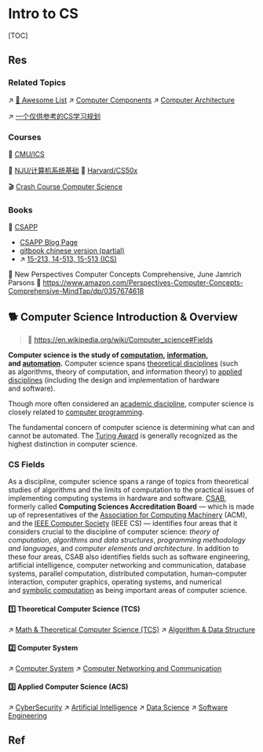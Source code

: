# Intro to CS

[TOC]



## Res
### Related Topics
↗ [🤯 Awesome List](../🕶️%20Awesome%20List/🤯%20Awesome%20List.md)
↗ [Computer Components](../../🔑%20CS_Core/🧬%20Computer%20System/Computer%20Components.md)
↗ [Computer Architecture](../../🔑%20CS_Core/🧬%20Computer%20System/Computer%20Architecture/Computer%20Architecture.md)

↗ [一个仅供参考的CS学习规划](../CS自学指南（转）/一个仅供参考的CS学习规划.md)


### Courses
🏫 [CMU/ICS](../../🏠%20Assets/Universities/CMU/15-213,%2014-513,%2015-513%20(ICS)/15-213,%2014-513,%2015-513%20(ICS).md)

🏫 [NJU/计算机系统基础](../../🏠%20Assets/Universities/🇨🇳%20Mainland%20China/NJU/计算机系统基础/计算机系统基础.md)
🏫 [Harvard/CS50x](../../🏠%20Assets/Universities/Harvard/CS50x/CS50x.md)

🎬 [Crash Course Computer Science](https://www.bilibili.com/video/BV1EW411u7th/?p=16&share_source=copy_web&vd_source=7740584ebdab35221363fc24d1582d9d )


### Books
📖 [CSAPP](http://csapp.cs.cmu.edu/3e/home.html)
- [CSAPP Blog Page](http://csappbook.blogspot.com)
- [gitbook chinese version (partial)](https://hansimov.gitbook.io/csapp/)
- ↗ [15-213, 14-513, 15-513 (ICS)](../../🏠%20Assets/Universities/CMU/15-213,%2014-513,%2015-513%20(ICS)/15-213,%2014-513,%2015-513%20(ICS).md)

📖 New Perspectives Computer Concepts Comprehensive, June Jamrich Parsons
🔗 https://www.amazon.com/Perspectives-Computer-Concepts-Comprehensive-MindTap/dp/0357674618


## 🐕 Computer Science Introduction & Overview
> 🔗 https://en.wikipedia.org/wiki/Computer_science#Fields

**Computer science is the study of [computation](https://en.wikipedia.org/wiki/Computation "Computation"), [information](https://en.wikipedia.org/wiki/Information "Information"), and [automation](https://en.wikipedia.org/wiki/Automation "Automation").** Computer science spans [theoretical disciplines](https://en.wikipedia.org/wiki/Theoretical_computer_science "Theoretical computer science") (such as algorithms, theory of computation, and information theory) to [applied disciplines](https://en.wikipedia.org/wiki/Applied_science "Applied science") (including the design and implementation of hardware and software). 

Though more often considered an [academic discipline](https://en.wikipedia.org/wiki/Academic_discipline "Academic discipline"), computer science is closely related to [computer programming](https://en.wikipedia.org/wiki/Computer_programming "Computer programming").

The fundamental concern of computer science is determining what can and cannot be automated. The [Turing Award](https://en.wikipedia.org/wiki/Turing_Award "Turing Award") is generally recognized as the highest distinction in computer science.


### CS Fields
As a discipline, computer science spans a range of topics from theoretical studies of algorithms and the limits of computation to the practical issues of implementing computing systems in hardware and software. [CSAB](https://en.wikipedia.org/wiki/CSAB_(professional_organization) "CSAB (professional organization)"), formerly called **Computing Sciences Accreditation Board** — which is made up of representatives of the [Association for Computing Machinery](https://en.wikipedia.org/wiki/Association_for_Computing_Machinery "Association for Computing Machinery") (ACM), and the [IEEE Computer Society](https://en.wikipedia.org/wiki/IEEE_Computer_Society "IEEE Computer Society") (IEEE CS) — identifies four areas that it considers crucial to the discipline of computer science: _theory of computation_, _algorithms and data structures_, _programming methodology and languages_, and _computer elements and architecture_. In addition to these four areas, CSAB also identifies fields such as software engineering, artificial intelligence, computer networking and communication, database systems, parallel computation, distributed computation, human–computer interaction, computer graphics, operating systems, and numerical and [symbolic computation](https://en.wikipedia.org/wiki/Symbolic_computation "Symbolic computation") as being important areas of computer science.
#### 1️⃣ Theoretical Computer Science (TCS)
↗ [Math & Theoretical Computer Science (TCS)](../../🧮%20Math%20&%20Theoretical%20Computer%20Science%20(TCS)/Math%20&%20Theoretical%20Computer%20Science%20(TCS).md)
↗ [Algorithm & Data Structure](../../🔑%20CS_Core/🦄%20Algorithm%20&%20Data%20Structure/Algorithm%20&%20Data%20Structure.md)
#### 2️⃣  Computer System
↗ [Computer System](../../🔑%20CS_Core/🧬%20Computer%20System/Computer%20System.md)
↗ [Computer Networking and Communication](../../🔑%20CS_Core/🏎️%20Computer%20Networking%20and%20Communication/Computer%20Networking%20and%20Communication.md)
#### 3️⃣ Applied Computer Science (ACS)
↗ [CyberSecurity](../../CyberSecurity/CyberSecurity.md)
↗ [Artificial Intelligence](../../Artificial%20Intelligence/Artificial%20Intelligence.md)
↗ [Data Science](../../Data%20Science/Data%20Science.md)
↗ [Software Engineering](../../Software%20Engineering/Software%20Engineering.md)



## Ref